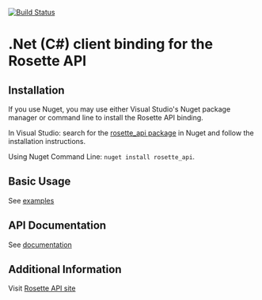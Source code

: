 [![Build Status](https://travis-ci.org/rosette-api/csharp.svg?branch=master)](https://travis-ci.org/rosette-api/csharp)

.Net (C#) client binding for the Rosette API
==================================

Installation
------------

If you use Nuget, you may use either Visual Studio's Nuget package manager or command line to install the Rosette API binding.

In Visual Studio: search for the [rosette_api package](https://www.nuget.org/packages/rosette_api/) in Nuget and follow the installation instructions.

Using Nuget Command Line: `nuget install rosette_api`.

Basic Usage
-----------

See [examples](rosette_apiExamples)

API Documentation
-----------------

See [documentation](http://rosette-api.github.io/csharp)

Additional Information
----------------------

Visit [Rosette API site](https://developer.rosette.com)
